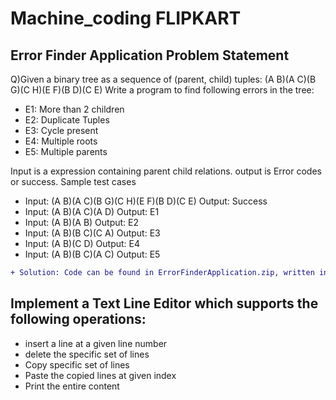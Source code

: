 # Machine_coding FLIPKART
## Error Finder Application Problem Statement



Q)Given a binary tree as a sequence of (parent, child) tuples: (A B)(A C)(B G)(C H)(E F)(B D)(C E) Write a program to find following errors in the tree:



- E1: More than 2 children
- E2: Duplicate Tuples
- E3: Cycle present
- E4: Multiple roots
- E5: Multiple parents



Input is a expression containing parent child relations. output is Error codes or success.
Sample test cases
- Input: (A B)(A C)(B G)(C H)(E F)(B D)(C E) Output: Success
- Input: (A B)(A C)(A D) Output: E1
- Input: (A B)(A B) Output: E2
- Input: (A B)(B C)(C A) Output: E3
- Input: (A B)(C D) Output: E4
- Input: (A B)(B C)(A C) Output: E5

```diff
+ Solution: Code can be found in ErrorFinderApplication.zip, written in java.
```

## Implement a Text Line Editor which supports the following operations:

- insert a line at a given line number
- delete the specific set of lines
- Copy specific set of lines
- Paste the copied lines at given index
- Print the entire content
